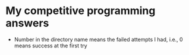 # My competitive programming answers

* Number in the directory name means the failed attempts I had, i.e., 0 means success at the first try
